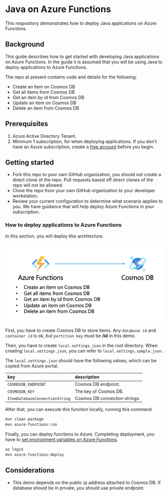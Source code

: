 # Java on Azure Functions

This respository demonstrates how to deploy Java applications on Azure Functions.

## Background

This guide describes how to get started with developing Java applications on Azure Functions. In the guide it is assumed that you will be using Java to deploy applications to Azure Functions.

The repo at present contains code and details for the following:

- Create an item on Cosmos DB
- Get all items from Cosmos DB
- Get an item by id from Cosmos DB
- Update an item on Cosmos DB
- Delete an item from Cosmos DB

## Prerequisites

1. Azure Active Directory Tenant.
2. Minimum 1 subscription, for when deploying applications. If you don't have an Azure subscription, create a [free account](https://azure.microsoft.com/en-us/free/?ref=microsoft.com&utm_source=microsoft.com&utm_medium=docs&utm_campaign=visualstudio) before you begin.

## Getting started

- Fork this repo to your own GitHub organization, you should not create a direct clone of the repo. Pull requests based off direct clones of the repo will not be allowed.
- Clone the repo from your own GitHub organization to your developer workstation.
- Review your current configuration to determine what scenario applies to you. We have guidance that will help deploy Azure Functions in your subscription.

### How to deploy applications to Azure Functions

In this section, you will deploy this architecture.

<img src="./images/architecture.png" />

First, you have to create Cosmos DB to store items. Any `database id` and `container id` is ok, but `partition key` must be **/id** in this demo.

Then, you have to create `local.settings.json` in the root directory. When creating `local.settings.json`, you can refer to `local.settings.sample.json`.

The `local.settings.json` should have the following values, which can be copied from Azure portal.

| key                            | description                   |
| :----------------------------- | :---------------------------- |
| `COSMOSDB_ENDPOINT`            | Cosmos DB endpoint.           |
| `COSMOSDB_KEY`                 | The key of Cosmos DB.         |
| `ItemDatabaseConnectionString` | Cosmos DB connection strings. |

After that, you can execute this function locally, running this command.

```bash
mvn clean package
mvn azure-functions:run
```

Finally, you can deploy functions to Azure. Completing deployment, you have to [set environment variables on Azure Functions](https://learn.microsoft.com/en-us/azure/azure-functions/functions-app-settings).

```bash
az login
mvn azure-functions:deploy
```

## Considerations

- This demo depends on the public ip address attached to Cosmos DB. If database should be in private, you should use private endpoint.
